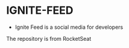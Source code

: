 # IGNITE-FEED
* Ignite Feed is a social media for developers






The repository is from RocketSeat
